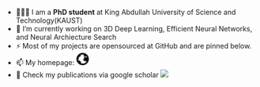 
- 👨🏼‍💻 I am a **PhD student** at King Abdullah University of Science and Technology(KAUST)
- 🔭 I’m currently working on 3D Deep Learning, Efficient Neural Networks, and Neural Archiecture Search
- ⚡ Most of my projects are opensourced at GitHub and are pinned below.
- 📫 My homepage: [<img height="25" src="https://raw.githubusercontent.com/iconic/open-iconic/master/svg/globe.svg" />](https://www.gcqian.com/)
- :book: Check my publications via google scholar [<img height="25" src="https://cdn.jsdelivr.net/npm/simple-icons@3.12.3/icons/googlescholar.svg" />](https://scholar.google.com/citations?user=DUDaxg4AAAAJ&hl=en)

<!--
**guochengqian/guochengqian** is a ✨ _special_ ✨ repository because its `README.md` (this file) appears on your GitHub profile.

Here are some ideas to get you started:

- 🔭 I’m currently working on ...
- 🌱 I’m currently learning ...
- 👯 I’m looking to collaborate on ...
- 🤔 I’m looking for help with ...
- 💬 Ask me about ...
- 📫 How to reach me: ...
- 😄 Pronouns: ...
- ⚡ Fun fact: ...

<div align="center">
  <p>

  <a href="https://github.com/guochengqian">

  <img src="https://github-readme-stats.vercel.app/api?username=guochengqian&show_icons=true&theme=default&hide=contribs,issues" />

  </a>
  
  </p>
</div>

-->
